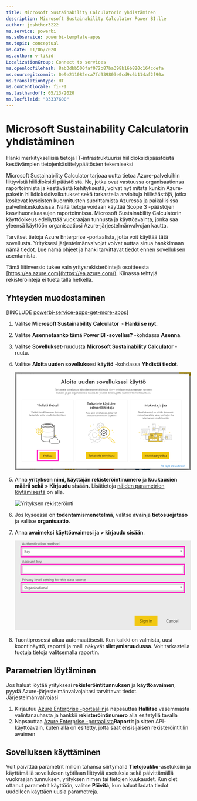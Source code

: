 ```yaml
---
title: Microsoft Sustainability Calculatorin yhdistäminen
description: Microsoft Sustainability Calculator Power BI:lle
author: joshthor3222
ms.service: powerbi
ms.subservice: powerbi-template-apps
ms.topic: conceptual
ms.date: 01/06/2020
ms.author: v-tikid
LocalizationGroup: Connect to services
ms.openlocfilehash: 8ab3dbb500faf072b87ba398b16b820c164cdefa
ms.sourcegitcommit: 0e9e211082eca7fd939803e0cd9c6b114af2f90a
ms.translationtype: HT
ms.contentlocale: fi-FI
ms.lasthandoff: 05/13/2020
ms.locfileid: "83337600"
---
```

# <a name="connect-the-microsoft-sustainability-calculator"></a>Microsoft Sustainability Calculatorin yhdistäminen
Hanki merkityksellisiä tietoja IT-infrastruktuurisi hiilidioksidipäästöistä kestävämpien tietojenkäsittelypäätösten tekemiseksi

Microsoft Sustainability Calculator tarjoaa uutta tietoa Azure-palveluihin liittyvistä hiilidioksidi päästöistä. Ne, jotka ovat vastuussa organisaationsa raportoinnista ja kestävästä kehityksestä, voivat nyt mitata kunkin Azure-paketin hiilidioksidivaikutukset sekä tarkastella arvioituja hiilisäästöjä, jotka koskevat kyseisten kuormitusten suorittamista Azuressa ja paikallisissa palvelinkeskuksissa. Näitä tietoja voidaan käyttää Scope 3 -päästöjen kasvihuonekaasujen raportoinnissa. Microsoft Sustainability Calculatorin käyttöoikeus edellyttää vuokraajan tunnusta ja käyttöavainta, jonka saa yleensä käyttöön organisaatiosi Azure-järjestelmänvalvojan kautta.

Tarvitset tietoja Azure Enterprise -portaalista, jotta voit käyttää tätä sovellusta. Yrityksesi järjestelmänvalvojat voivat auttaa sinua hankkimaan nämä tiedot. Lue nämä ohjeet ja hanki tarvittavat tiedot ennen sovelluksen asentamista. 

Tämä liitinversio tukee vain yritysrekisteröintejä osoitteesta [https://ea.azure.com](https://ea.azure.com/). Kiinassa tehtyjä rekisteröintejä ei tueta tällä hetkellä.

## <a name="how-to-connect"></a>Yhteyden muodostaminen
[!INCLUDE [powerbi-service-apps-get-more-apps](../includes/powerbi-service-apps-get-more-apps.md)]

1. Valitse **Microsoft Sustainability Calculator** \> **Hanki se nyt**.
1. Valitse **Asennetaanko tämä Power BI -sovellus?** -kohdassa **Asenna**.
1. Valitse **Sovellukset**-ruudusta **Microsoft Sustainability Calculator** -ruutu.
1. Valitse **Aloita uuden sovelluksesi käyttö** -kohdassa **Yhdistä tiedot**.

    ![Aloita uuden sovelluksesi käyttö](media/service-connect-to-zendesk/power-bi-new-app-connect-get-started.png)

1. Anna **yrityksen nimi, käyttäjän rekisteröintinumero** ja **kuukausien määrä sekä \> Kirjaudu sisään.** Lisätietoja [näiden parametrien löytämisestä](#finding-parameters) on alla.

    ![Yrityksen rekisteröinti](media/service-connect-to-microsoft-sustainability-calculator/company-enrollment.png)

1. Jos kyseessä on **todentamismenetelmä**, valitse **avain**ja **tietosuojataso** ja valitse **organisaatio**.
1. Anna **avaimeksi** **käyttöavaimesi ja \> kirjaudu sisään**.

    ![Käyttöavaimen syöttäminen](media/service-connect-to-microsoft-sustainability-calculator/access-key-entry.png)

1. Tuontiprosessi alkaa automaattisesti. Kun kaikki on valmista, uusi koontinäyttö, raportti ja malli näkyvät **siirtymisruudussa**. Voit tarkastella tuotuja tietoja valitsemalla raportin.

## <a name="finding-parameters"></a>Parametrien löytäminen

Jos haluat löytää yrityksesi **rekisteröintitunnuksen** ja **käyttöavaimen**, pyydä Azure-järjestelmänvalvojaltasi tarvittavat tiedot. Järjestelmänvalvojasi

1. Kirjautuu [Azure Enterprise -portaaliin](https://ea.azure.com)ja napsauttaa **Hallitse** vasemmasta valintanauhasta ja hankkii **rekisteröintinumero** alla esitetyllä tavalla
2. Napsauttaa [Azure Enterprise -portaalista](https://ea.azure.com)**Raportit** ja sitten API- käyttöavain, kuten alla on esitetty, jotta saat ensisijaisen rekisteröintitilin avaimen

## <a name="using-the-app"></a>Sovelluksen käyttäminen

Voit päivittää parametrit milloin tahansa siirtymällä **Tietojoukko**-asetuksiin ja käyttämällä sovelluksen työtilaan liittyviä asetuksia sekä päivittämällä vuokraajan tunnuksen, yrityksen nimen tai tietojen kuukaudet. Kun olet ottanut parametrit käyttöön, valitse **Päivitä**, kun haluat ladata tiedot uudelleen käyttäen uusia parametreja.